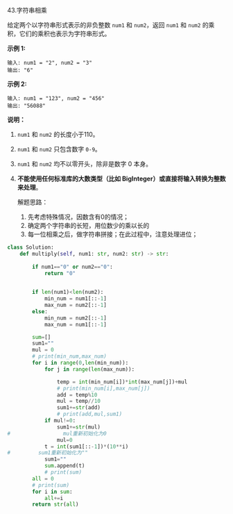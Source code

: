 43.字符串相乘

给定两个以字符串形式表示的非负整数 `num1` 和 `num2`，返回 `num1` 和 `num2` 的乘积，它们的乘积也表示为字符串形式。

**示例 1:**

```
输入: num1 = "2", num2 = "3"
输出: "6"
```

**示例 2:**

```
输入: num1 = "123", num2 = "456"
输出: "56088"
```

**说明：**

1. `num1` 和 `num2` 的长度小于110。

2. `num1` 和 `num2` 只包含数字 `0-9`。

3. `num1` 和 `num2` 均不以零开头，除非是数字 0 本身。

4. **不能使用任何标准库的大数类型（比如 BigInteger）**或**直接将输入转换为整数来处理**。

   解题思路：

   1. 先考虑特殊情况，因数含有0的情况；
   2. 确定两个字符串的长短，用位数少的乘以长的
   3. 每一位相乘之后，做字符串拼接；在此过程中，注意处理进位；

```python
class Solution:
    def multiply(self, num1: str, num2: str) -> str:
        
        if num1=="0" or num2=="0":
            return "0"
    

        if len(num1)<len(num2):
            min_num = num1[::-1]
            max_num = num2[::-1]
        else:
            min_num = num2[::-1]
            max_num = num1[::-1]

        sum=[]
        sum1=""
        mul = 0
        # print(min_num,max_num)
        for i in range(0,len(min_num)):
            for j in range(len(max_num)):

                temp = int(min_num[i])*int(max_num[j])+mul
                # print(min_num[i],max_num[j])
                add = temp%10
                mul = temp//10
                sum1+=str(add)
                # print(add,mul,sum1)
            if mul!=0:
                sum1+=str(mul)
#                 mul重新初始化为0
                mul=0
            t = int(sum1[::-1])*(10**i)
#         sum1重新初始化为""
            sum1=""
            sum.append(t) 
            # print(sum)
        all = 0
        # print(sum)
        for i in sum:
            all+=i
        return str(all)

```

